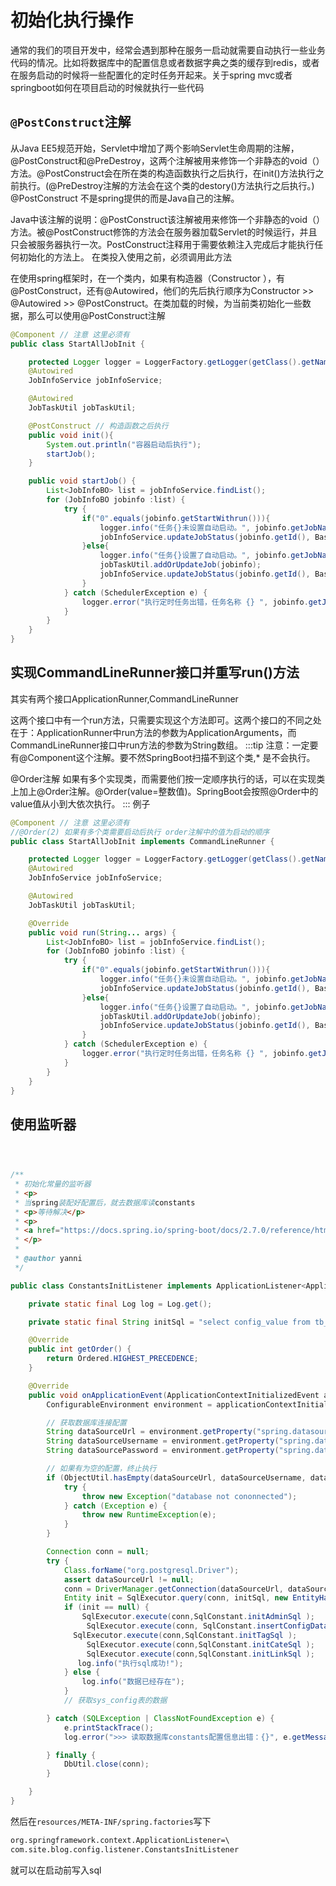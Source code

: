 # 初始化执行操作

通常的我们的项目开发中，经常会遇到那种在服务一启动就需要自动执行一些业务代码的情况。比如将数据库中的配置信息或者数据字典之类的缓存到redis，或者在服务启动的时候将一些配置化的定时任务开起来。关于spring mvc或者springboot如何在项目启动的时候就执行一些代码

## `@PostConstruct`注解

从Java EE5规范开始，Servlet中增加了两个影响Servlet生命周期的注解，@PostConstruct和@PreDestroy，这两个注解被用来修饰一个非静态的void（）方法。@PostConstruct会在所在类的构造函数执行之后执行，在init()方法执行之前执行。(@PreDestroy注解的方法会在这个类的destory()方法执行之后执行。)
@PostConstruct
不是spring提供的而是Java自己的注解。

Java中该注解的说明：@PostConstruct该注解被用来修饰一个非静态的void（）方法。被@PostConstruct修饰的方法会在服务器加载Servlet的时候运行，并且只会被服务器执行一次。PostConstruct注释用于需要依赖注入完成后才能执行任何初始化的方法上。 在类投入使用之前，必须调用此方法

在使用spring框架时，在一个类内，如果有构造器（Constructor ），有@PostConstruct，还有@Autowired，他们的先后执行顺序为Constructor >> @Autowired >> @PostConstruct。在类加载的时候，为当前类初始化一些数据，那么可以使用@PostConstruct注解

```java
@Component // 注意 这里必须有
public class StartAllJobInit {

    protected Logger logger = LoggerFactory.getLogger(getClass().getName());
    @Autowired
    JobInfoService jobInfoService;

    @Autowired
    JobTaskUtil jobTaskUtil;

    @PostConstruct // 构造函数之后执行
    public void init(){
        System.out.println("容器启动后执行");
        startJob();
    }

    public void startJob() {
        List<JobInfoBO> list = jobInfoService.findList();
        for (JobInfoBO jobinfo :list) {
            try {
                if("0".equals(jobinfo.getStartWithrun())){
                    logger.info("任务{}未设置自动启动。", jobinfo.getJobName());
                    jobInfoService.updateJobStatus(jobinfo.getId(), BasicsConstantManual.BASICS_SYS_JOB_STATUS_STOP);
                }else{
                    logger.info("任务{}设置了自动启动。", jobinfo.getJobName());
                    jobTaskUtil.addOrUpdateJob(jobinfo);
                    jobInfoService.updateJobStatus(jobinfo.getId(), BasicsConstantManual.BASICS_SYS_JOB_STATUS_STARTING);
                }
            } catch (SchedulerException e) {
                logger.error("执行定时任务出错，任务名称 {} ", jobinfo.getJobName());
            }
        }
    }
}
```

## 实现CommandLineRunner接口并重写run()方法

其实有两个接口ApplicationRunner,CommandLineRunner

这两个接口中有一个run方法，只需要实现这个方法即可。这两个接口的不同之处在于：ApplicationRunner中run方法的参数为ApplicationArguments，而CommandLineRunner接口中run方法的参数为String数组。
:::tip
注意：一定要有@Component这个注解。要不然SpringBoot扫描不到这个类,* 是不会执行。

@Order注解
如果有多个实现类，而需要他们按一定顺序执行的话，可以在实现类上加上@Order注解。@Order(value=整数值)。SpringBoot会按照@Order中的value值从小到大依次执行。
:::
例子

```java
@Component // 注意 这里必须有
//@Order(2) 如果有多个类需要启动后执行 order注解中的值为启动的顺序
public class StartAllJobInit implements CommandLineRunner {

    protected Logger logger = LoggerFactory.getLogger(getClass().getName());
    @Autowired
    JobInfoService jobInfoService;

    @Autowired
    JobTaskUtil jobTaskUtil;

    @Override
    public void run(String... args) {
        List<JobInfoBO> list = jobInfoService.findList();
        for (JobInfoBO jobinfo :list) {
            try {
                if("0".equals(jobinfo.getStartWithrun())){
                    logger.info("任务{}未设置自动启动。", jobinfo.getJobName());
                    jobInfoService.updateJobStatus(jobinfo.getId(), BasicsConstantManual.BASICS_SYS_JOB_STATUS_STOP);
                }else{
                    logger.info("任务{}设置了自动启动。", jobinfo.getJobName());
                    jobTaskUtil.addOrUpdateJob(jobinfo);
                    jobInfoService.updateJobStatus(jobinfo.getId(), BasicsConstantManual.BASICS_SYS_JOB_STATUS_STARTING);
                }
            } catch (SchedulerException e) {
                logger.error("执行定时任务出错，任务名称 {} ", jobinfo.getJobName());
            }
        }
    }
}
```

## 使用监听器

```java

 

/**
 * 初始化常量的监听器
 * <p>
 * 当spring装配好配置后，就去数据库读constants
 * <p>等待解决</p>
 * <p>
 * <a href="https://docs.spring.io/spring-boot/docs/2.7.0/reference/htmlsingle/#features.spring-application.application-events-and-listeners">链接</a>
 * </p>
 *
 * @author yanni
 */

public class ConstantsInitListener implements ApplicationListener<ApplicationContextInitializedEvent>, Ordered {

    private static final Log log = Log.get();

    private static final String initSql = "select config_value from tb_blog_config where config_field = 'init'";

    @Override
    public int getOrder() {
        return Ordered.HIGHEST_PRECEDENCE;
    }

    @Override
    public void onApplicationEvent(ApplicationContextInitializedEvent applicationContextInitializedEvent) {
        ConfigurableEnvironment environment = applicationContextInitializedEvent.getApplicationContext().getEnvironment();

        // 获取数据库连接配置
        String dataSourceUrl = environment.getProperty("spring.datasource.url");
        String dataSourceUsername = environment.getProperty("spring.datasource.username");
        String dataSourcePassword = environment.getProperty("spring.datasource.password");

        // 如果有为空的配置，终止执行
        if (ObjectUtil.hasEmpty(dataSourceUrl, dataSourceUsername, dataSourcePassword)) {
            try {
                throw new Exception("database not cononnected");
            } catch (Exception e) {
                throw new RuntimeException(e);
            }
        }

        Connection conn = null;
        try {
            Class.forName("org.postgresql.Driver");
            assert dataSourceUrl != null;
            conn = DriverManager.getConnection(dataSourceUrl, dataSourceUsername, dataSourcePassword);
            Entity init = SqlExecutor.query(conn, initSql, new EntityHandler());
            if (init == null) {
                SqlExecutor.execute(conn,SqlConstant.initAdminSql );
                 SqlExecutor.execute(conn, SqlConstant.insertConfigDataSql,new Object() );
              SqlExecutor.execute(conn,SqlConstant.initTagSql );
                 SqlExecutor.execute(conn,SqlConstant.initCateSql );
                 SqlExecutor.execute(conn,SqlConstant.initLinkSql );
               log.info("执行sql成功!");
            } else {
                log.info("数据已经存在");
            }
            // 获取sys_config表的数据

        } catch (SQLException | ClassNotFoundException e) {
            e.printStackTrace();
            log.error(">>> 读取数据库constants配置信息出错：{}", e.getMessage());

        } finally {
            DbUtil.close(conn);
        }

    }
}

```

然后在`resources/META-INF/spring.factories`写下

```txt
org.springframework.context.ApplicationListener=\
com.site.blog.config.listener.ConstantsInitListener
```

就可以在启动前写入sql
